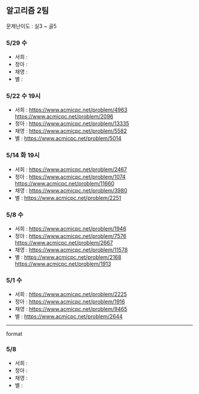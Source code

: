 ## 알고리즘 2팀

문제난이도 : 실3 ~ 골5

### 5/29 수

- 서희 :
- 정아 :
- 채영 :
- 별 :

### 5/22 수 19시

- 서희 : https://www.acmicpc.net/problem/4963 https://www.acmicpc.net/problem/2096
- 정아 : https://www.acmicpc.net/problem/13335
- 채영 : https://www.acmicpc.net/problem/5582
- 별 : https://www.acmicpc.net/problem/5014

### 5/14 화 19시

- 서희 : https://www.acmicpc.net/problem/2467
- 정아 : https://www.acmicpc.net/problem/1074 https://www.acmicpc.net/problem/11660
- 채영 : https://www.acmicpc.net/problem/3980
- 별 : https://www.acmicpc.net/problem/2251

### 5/8 수

- 서희 : https://www.acmicpc.net/problem/1946
- 정아 : https://www.acmicpc.net/problem/7576 https://www.acmicpc.net/problem/2667
- 채영 : https://www.acmicpc.net/problem/11578
- 별 : https://www.acmicpc.net/problem/2168
  https://www.acmicpc.net/problem/1913

### 5/1 수

- 서희 : https://www.acmicpc.net/problem/2225
- 정아 : https://www.acmicpc.net/problem/1916
- 채영 : https://www.acmicpc.net/problem/9465
- 별 : https://www.acmicpc.net/problem/2644

---

format

### 5/8

- 서희 :
- 정아 :
- 채영 :
- 별 :
